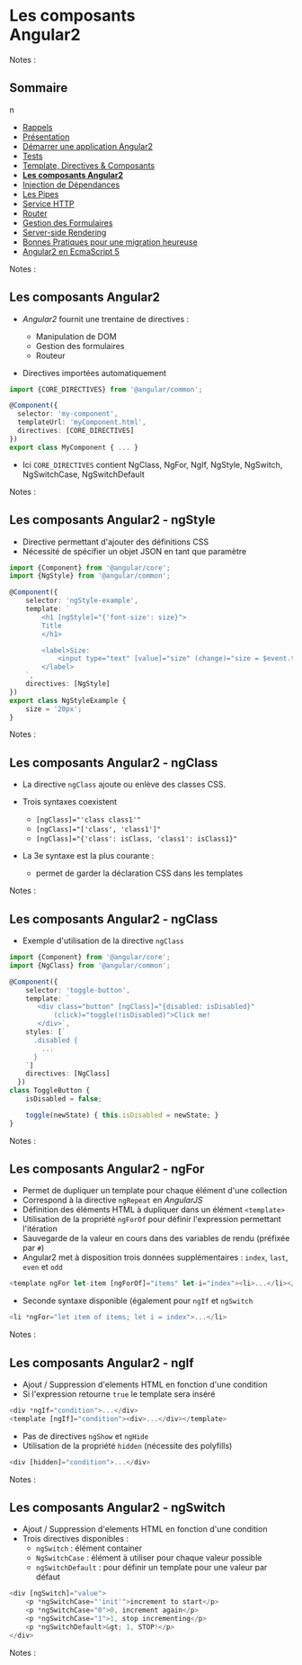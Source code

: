 # Les composants<br>Angular2

<!-- .slide: class="page-title" -->

Notes :



## Sommaire

<!-- .slide: class="toc" -->
n
- [Rappels](#/1)
- [Présentation](#/2)
- [Démarrer une application Angular2](#/3)
- [Tests](#/4)
- [Template, Directives & Composants](#/5)
- **[Les composants Angular2](#/6)**
- [Injection de Dépendances](#/7)
- [Les Pipes](#/8)
- [Service HTTP](#/9)
- [Router](#/10)
- [Gestion des Formulaires](#/11)
- [Server-side Rendering](#/12)
- [Bonnes Pratiques pour une migration heureuse](#/13)
- [Angular2 en EcmaScript 5](#/14)

Notes :



## Les composants Angular2

- *Angular2* fournit une trentaine de directives :
	- Manipulation de DOM
	- Gestion des formulaires
	- Routeur

- Directives importées automatiquement

```typescript
import {CORE_DIRECTIVES} from '@angular/common';

@Component({
  selector: 'my-component',
  templateUrl: 'myComponent.html',
  directives: [CORE_DIRECTIVES]
})
export class MyComponent { ... }
```

- Ici `CORE_DIRECTIVES` contient NgClass, NgFor, NgIf, NgStyle, NgSwitch, NgSwitchCase, NgSwitchDefault

Notes :



## Les composants Angular2 - ngStyle

- Directive permettant d'ajouter des définitions CSS
- Nécessité de spécifier un objet JSON en tant que paramètre

```typescript
import {Component} from '@angular/core';
import {NgStyle} from '@angular/common';

@Component({
	selector: 'ngStyle-example',
	template: `
		<h1 [ngStyle]="{'font-size': size}">
		Title
		</h1>

		<label>Size:
			<input type="text" [value]="size" (change)="size = $event.target.value">
		</label>
	`,
	directives: [NgStyle]
})
export class NgStyleExample {
	size = '20px';
}
```

Notes :



## Les composants Angular2 - ngClass

- La directive `ngClass` ajoute ou enlève des classes CSS.
- Trois syntaxes coexistent
	- `[ngClass]="'class class1'"`
	- `[ngClass]="['class', 'class1']"`
	- `[ngClass]="{'class': isClass, 'class1': isClass1}"`

- La 3e syntaxe est la plus courante :
	- permet de garder la déclaration CSS dans les templates

Notes :



## Les composants Angular2 - ngClass

- Exemple d'utilisation de la directive `ngClass`

```typescript
import {Component} from '@angular/core';
import {NgClass} from '@angular/common';

@Component({
	selector: 'toggle-button',
    template: `
       <div class="button" [ngClass]="{disabled: isDisabled}"
           (click)="toggle(!isDisabled)">Click me!
       </div>`,
    styles: [`
      .disabled {
        ...
      }
    `]
    directives: [NgClass]
  })
class ToggleButton {
	isDisabled = false;

    toggle(newState) { this.isDisabled = newState; }
}
```
Notes :



## Les composants Angular2 - ngFor

- Permet de dupliquer un template pour chaque élément d'une collection
- Correspond à la directive `ngRepeat` en *AngularJS*
- Définition des éléments HTML à dupliquer dans un élément `<template>`
- Utilisation de la propriété `ngForOf` pour définir l'expression permettant l'itération
- Sauvegarde de la valeur en cours dans des variables de rendu (préfixée par `#`)
- Angular2 met à disposition trois données supplémentaires : `index`, `last`, `even` et `odd`

```typescript
<template ngFor let-item [ngForOf]="items" let-i="index"><li>...</li></template>
```

- Seconde syntaxe disponible (également pour `ngIf` et `ngSwitch`

```typescript
<li *ngFor="let item of items; let i = index">...</li>
```

Notes :



## Les composants Angular2 - ngIf

- Ajout / Suppression d'elements HTML en fonction d'une condition
- Si l'expression retourne `true` le template sera inséré

```typescript
<div *ngIf="condition">...</div>
<template [ngIf]="condition"><div>...</div></template>
```

- Pas de directives `ngShow` et `ngHide`
- Utilisation de la propriété `hidden` (nécessite des polyfills)

```typescript
<div [hidden]="condition">...</div>
```

Notes :



## Les composants Angular2 - ngSwitch

- Ajout / Suppression d'elements HTML en fonction d'une condition
- Trois directives disponibles :
	- `ngSwitch` : élément container
	- `NgSwitchCase` : élément à utiliser pour chaque valeur possible
	- `ngSwitchDefault` : pour définir un template pour une valeur par défaut

```typescript
<div [ngSwitch]="value">
	<p *ngSwitchCase="'init'">increment to start</p>
	<p *ngSwitchCase="0">0, increment again</p>
	<p *ngSwitchCase="1">1, stop incrementing</p>
	<p *ngSwitchDefault>&gt; 1, STOP!</p>
</div>
 ```

Notes :



<!-- .slide: class="page-questions" -->



<!-- .slide: class="page-tp4" -->
